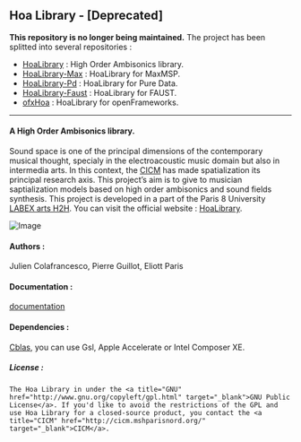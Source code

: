 ## Hoa Library - [Deprecated]

<b>This repository is no longer being maintained.</b>
The project has been splitted into several repositories :
* <a title="HoaLibrary-Light" href="https://github.com/CICM/HoaLibrary-Light/">HoaLibrary</a> : High Order Ambisonics library.
* <a title="HoaLibrary-Max" href="https://github.com/CICM/HoaLibrary-Max/">HoaLibrary-Max</a> : HoaLibrary for MaxMSP.
* <a title="HoaLibrary-Pd" href="https://github.com/CICM/HoaLibrary-Pd/">HoaLibrary-Pd</a> : HoaLibrary for Pure Data.
* <a title="HoaLibrary-Faust" href="https://github.com/CICM/HoaLibrary-Faust">HoaLibrary-Faust</a> : HoaLibrary for FAUST.
* <a title="ofxHoa" href="https://github.com/CICM/ofxHoa/">ofxHoa</a> : HoaLibrary for openFrameworks.

* * *

#### A High Order Ambisonics library.

Sound space is one of the principal dimensions of the contemporary musical thought, specialy in the electroacoustic music domain but also in intermedia arts. In this context, the <a title="CICM" href="http://cicm.mshparisnord.org/" target="_blank">CICM</a> has made spatialization its principal research axis. This project&#8217;s aim is to give to musician saptialization models based on high order ambisonics and sound fields synthesis. This project is developed in a part of the Paris 8 University <a title="CICM" href="http://www.labex-arts-h2h.fr/" target="_blank">LABEX arts H2H</a>. You can visit the official website : <a href="http://www.mshparisnord.fr/hoalibrary/" target="_blank"> HoaLibrary</a>.

![Image](https://raw.github.com/CICM/HoaLibrary/master/Ressources/hoa-icon.png "Hoa-Icon")

#### Authors :

Julien Colafrancesco, Pierre Guillot, Eliott Paris

#### Documentation :

<a title="Documentation" href="http://cicm.github.io/HoaLibrary/">documentation</a>

#### Dependencies : 

<a title="Cblas" href="http://www.netlib.org/clapack/cblas/" target="_blank">Cblas</a>, you can use Gsl, Apple Accelerate or Intel Composer XE.

##### License : 

```
The Hoa Library in under the <a title="GNU" href="http://www.gnu.org/copyleft/gpl.html" target="_blank">GNU Public License</a>. If you'd like to avoid the restrictions of the GPL and use Hoa Library for a closed-source product, you contact the <a title="CICM" href="http://cicm.mshparisnord.org/" target="_blank">CICM</a>.
```
